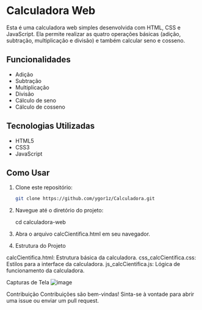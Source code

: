 # Calculadora Web

Esta é uma calculadora web simples desenvolvida com HTML, CSS e JavaScript. Ela permite realizar as quatro operações básicas (adição, subtração, multiplicação e divisão) e também calcular seno e cosseno.

## Funcionalidades

- Adição
- Subtração
- Multiplicação
- Divisão
- Cálculo de seno
- Cálculo de cosseno

## Tecnologias Utilizadas

- HTML5
- CSS3
- JavaScript

## Como Usar

1. Clone este repositório:
   ```bash
   git clone https://github.com/ygor1z/Calculadora.git

2. Navegue até o diretório do projeto:

   cd calculadora-web


3. Abra o arquivo calcCientifica.html em seu navegador.
4. Estrutura do Projeto

calcCientifica.html: Estrutura básica da calculadora.
css_calcCientifica.css: Estilos para a interface da calculadora.
js_calcCientifica.js: Lógica de funcionamento da calculadora.

Capturas de Tela
![image](https://github.com/user-attachments/assets/71af586a-6b23-4ee9-be6e-59502598ceea)

Contribuição
Contribuições são bem-vindas! Sinta-se à vontade para abrir uma issue ou enviar um pull request.
